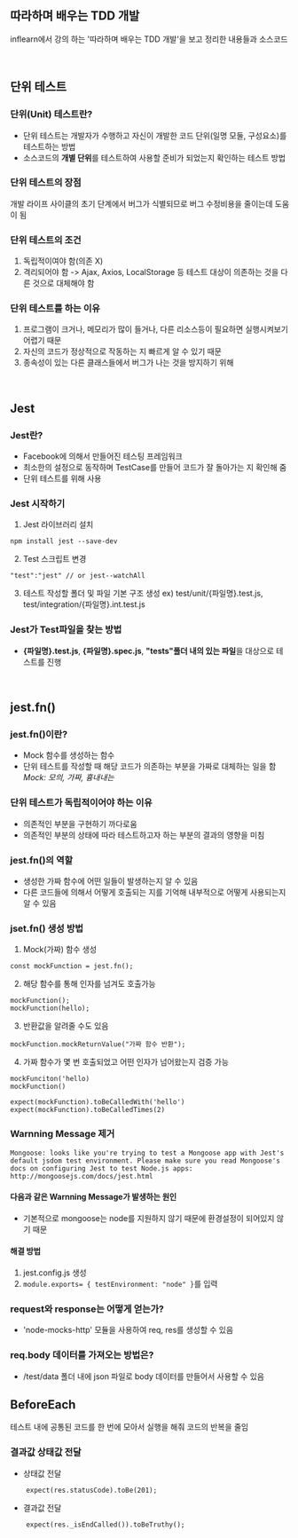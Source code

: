 ## 따라하며 배우는 TDD 개발

inflearn에서 강의 하는 '따라하며 배우는 TDD 개발'을 보고 정리한 내용들과 소스코드

<br/>

## 단위 테스트

### 단위(Unit) 테스트란?

- 단위 테스트는 개발자가 수행하고 자신이 개발한 코드 단위(일명 모둘, 구성요소)를 테스트하는 방법
- 소스코드의 **개별 단위**를 테스트하여 사용할 준비가 되었는지 확인하는 테스트 방법

### 단위 테스트의 장점

개발 라이프 사이클의 초기 단계에서 버그가 식별되므로 버그 수정비용을 줄이는데 도움이 됨

### 단위 테스트의 조건

1. 독립적이여야 함(의존 X)
2. 격리되어야 함 -> Ajax, Axios, LocalStorage 등 테스트 대상이 의존하는 것을 다른 것으로 대체해야 함

### 단위 테스트를 하는 이유

1. 프로그램이 크거나, 메모리가 많이 들거나, 다른 리소스등이 필요하면 실행시켜보기 어렵기 때문
2. 자신의 코드가 정상적으로 작동하는 지 빠르게 알 수 있기 때문
3. 종속성이 있는 다른 클래스들에서 버그가 나는 것을 방지하기 위해

<br/>

## Jest

### Jest란?

- Facebook에 의해서 만들어진 테스팅 프레임워크
- 최소한의 설정으로 동작하며 TestCase를 만들어 코드가 잘 돌아가는 지 확인해 줌
- 단위 테스트를 위해 사용

### Jest 시작하기

1. Jest 라이브러리 설치

```
npm install jest --save-dev
```

2. Test 스크립트 변경

```
"test":"jest" // or jest--watchAll
```

3. 테스트 작성할 폴더 및 파일 기본 구조 생성
   ex) test/unit/{파일명}.test.js, test/integration/{파일명}.int.test.js

### Jest가 Test파일을 찾는 방법

- **{파일명}.test.js**, **{파일명}.spec.js**, **"tests"폴더 내의 있는 파일**을 대상으로 테스트를 진행

<br/>

## jest.fn()

### jest.fn()이란?

- Mock 함수를 생성하는 함수
- 단위 테스트를 작성할 때 해당 코드가 의존하는 부분을 가짜로 대체하는 일을 함
  _Mock: 모의, 가짜, 흉내내는_

### 단위 테스트가 독립적이어야 하는 이유

- 의존적인 부분을 구현하기 까다로움
- 의존적인 부분의 상태에 따라 테스트하고자 하는 부분의 결과의 영향을 미침

### jest.fn()의 역할

- 생성한 가짜 함수에 어떤 일들이 발생하는지 알 수 있음
- 다른 코드들에 의해서 어떻게 호출되는 지를 기억해 내부적으로 어떻게 사용되는지 알 수 있음

### jset.fn() 생성 방법

1. Mock(가짜) 함수 생성

```
const mockFunction = jest.fn();
```

2. 해당 함수를 통해 인자를 넘겨도 호출가능

```
mockFunction();
mockFunction(hello);
```

3. 반환값을 알려줄 수도 있음

```
mockFunction.mockReturnValue("가짜 함수 반환");
```

4. 가짜 함수가 몇 번 호출되었고 어떤 인자가 넘어왔는지 검증 가능

```
mockFunciton('hello)
mockFunction()

expect(mockFunction).toBeCalledWith('hello')
expect(mockFunction).toBeCalledTimes(2)
```

### Warnning Message 제거

```
Mongoose: looks like you're trying to test a Mongoose app with Jest's default jsdom test environment. Please make sure you read Mongoose's docs on configuring Jest to test Node.js apps: http://mongoosejs.com/docs/jest.html
```

#### 다음과 같은 Warnning Message가 발생하는 원인

- 기본적으로 mongoose는 node를 지원하지 않기 때문에 환경설정이 되어있지 않기 때문

#### 해결 방법

1. jest.config.js 생성
2. `module.exports= { testEnvironment: "node" }`를 입력

### request와 response는 어떻게 얻는가?

- 'node-mocks-http' 모듈을 사용하여 req, res를 생성할 수 있음

### req.body 데이터를 가져오는 방법은?

- /test/data 폴더 내에 json 파일로 body 데이터를 만들어서 사용할 수 있음

## BeforeEach

테스트 내에 공통된 코드를 한 번에 모아서 실행을 해줘 코드의 반복을 줄임

### 결과값 상태값 전달

- 상태값 전달

```
    expect(res.statusCode).toBe(201);
```
- 결과값 전달
```
    expect(res._isEndCalled()).toBeTruthy();
```
